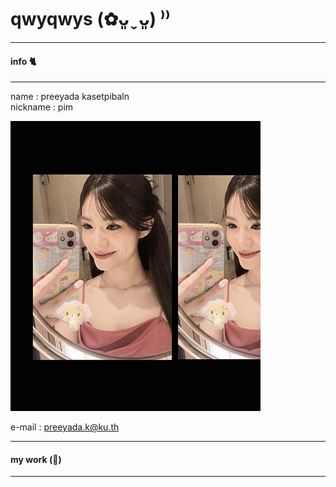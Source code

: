# qwyqwys (✿ᴗ͈ˬᴗ͈) ⁾⁾

---
  #### info 🐈 
---
  name : preeyada kasetpibaln \
  nickname : pim
  
  ![Profile](profile/profile_icon.png)

  e-mail : preeyada.k@ku.th

---
  #### my work (🥞) 
---
